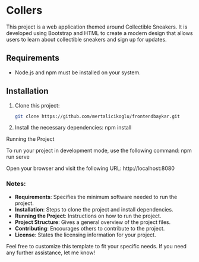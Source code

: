 # Collers

This project is a web application themed around Collectible Sneakers. It is developed using Bootstrap and HTML to create a modern design that allows users to learn about collectible sneakers and sign up for updates.

## Requirements

- Node.js and npm must be installed on your system.

## Installation

1. Clone this project:
   ```bash
   git clone https://github.com/mertalicikoglu/frontendbaykar.git

2. Install the necessary dependencies:
    npm install

Running the Project

To run your project in development mode, use the following command:
npm run serve

Open your browser and visit the following URL:
http://localhost:8080


### Notes:

- **Requirements**: Specifies the minimum software needed to run the project.
- **Installation**: Steps to clone the project and install dependencies.
- **Running the Project**: Instructions on how to run the project.
- **Project Structure**: Gives a general overview of the project files.
- **Contributing**: Encourages others to contribute to the project.
- **License**: States the licensing information for your project.

Feel free to customize this template to fit your specific needs. If you need any further assistance, let me know!

